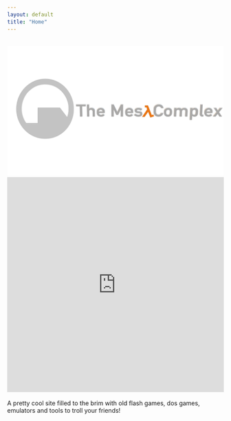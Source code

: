 ```yaml
---
layout: default
title: "Home"
---
```


<br>

<div class="container">
    <div class="row justify-content-center text-center">
        <div class="col-3"></div>
        <div class="col">
            <img src="images/bannerlogo.png" alt="bannerlogo" class="bannerlogo">
        </div>
        <div class="col-3">
            <iframe src="https://discord.com/widget?id=417916767487393792&theme=dark" width="100%" height="500" allowtransparency="true" frameborder="0" sandbox="allow-popups allow-popups-to-escape-sandbox allow-same-origin allow-scripts"></iframe>
            <br>
        </div>
    </div>
</div>

A pretty cool site filled to the brim with old flash games, dos games, emulators and tools to troll your friends!

<script>
document.getElementById("homeNav").classList.add("active");
</script>